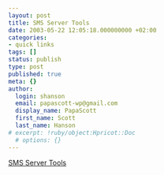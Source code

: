 ```yaml
---
layout: post
title: SMS Server Tools
date: 2003-05-22 12:05:18.000000000 +02:00
categories:
- quick links
tags: []
status: publish
type: post
published: true
meta: {}
author:
  login: shanson
  email: papascott-wp@gmail.com
  display_name: PapaScott
  first_name: Scott
  last_name: Hanson
# excerpt: !ruby/object:Hpricot::Doc
  # options: {}
---
```

<p><a title="You, too, can become an SMS spammer!" href="http://www.isis.de/~s.frings/smstools_index.html">SMS Server Tools</a></p>
